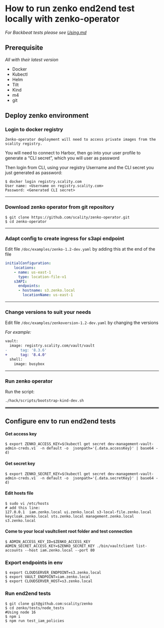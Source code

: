 # How to run zenko end2end test locally with zenko-operator

_For Backbeat tests please see [Using.md](./node_tests/backbeat/Using.md)_
## Prerequisite

_All with their latest version_
- Docker
- Kubectl
- Helm
- Tilt
- Kind
- m4
- git


## Deploy zenko environment

### Login to docker registry
    Zenko-operator deployment will need to access private images from the scality registry.

You will need to connect to Harbor, then go into your user profile to generate a “CLI secret”, which you will user as password

Then login from CLI, using your registry Username and the CLI secret you just generated as password:


```shell
$ docker login registry.scality.com
User name: <Username on registry.scality.com>
Password: <Generated CLI secret>
```

***
### Download zenko operator from git repository

```shell
$ git clone https://github.com/scality/zenko-operator.git
$ cd zenko-operator
```
***
### Adapt config to create ingress for s3api endpoint

Edit file `/doc/examples/zenko-1.2-dev.yaml` by adding this at the end of the file

```yaml
initialConfiguration:
    locations:
    - name: us-east-1
      type: location-file-v1
    s3API:
      endpoints:
      - hostname: s3.zenko.local
        locationName: us-east-1
```

***
### Change versions to suit your needs

Edit file `/doc/examples/zenkoversion-1.2-dev.yaml` by changing the versions

_For example:_
```diff
vault:
  image: registry.scality.com/vault/vault
-      tag: '8.3.6'
+      tag: '8.4.0'
  shell:
    image: busybox

```
***

### Run zenko operator

Run the script:

`./hack/scripts/bootstrap-kind-dev.sh`

<hr style="border:2px solid gray"/>

## Configure env to run end2end tests

#### Get access key

```shell
$ export ZENKO_ACCESS_KEY=$(kubectl get secret dev-management-vault-admin-creds.v1  -n default -o  jsonpath='{.data.accessKey}' | base64 -d)
```

#### Get secret key

```shell
$ export ZENKO_SECRET_KEY=$(kubectl get secret dev-management-vault-admin-creds.v1  -n default -o  jsonpath='{.data.secretKey}' | base64 -d)
```

#### Edit hosts file
```shell
$ sudo vi /etc/hosts
# add this line:
127.0.0.1  iam.zenko.local ui.zenko.local s3-local-file.zenko.local keycloak.zenko.local sts.zenko.local management.zenko.local s3.zenko.local
```
#### Come to your local vaultclient root folder and test connection
```shell
$ ADMIN_ACCESS_KEY_ID=$ZENKO_ACCESS_KEY ADMIN_SECRET_ACCESS_KEY=$ZENKO_SECRET_KEY ./bin/vaultclient list-accounts --host iam.zenko.local --port 80
```

### Export endpoints in env

```shell
$ export CLOUDSERVER_ENDPOINT=s3.zenko.local
$ export VAULT_ENDPOINT=iam.zenko.local
$ export CLOUDSERVER_HOST=s3.zenko.local
```

### Run end2end tests

```shell
$ git clone git@github.com:scality/zenko
$ cd zenko/tests/node_tests
#Using node 16
$ npm i
$ npm run test_iam_policies
```